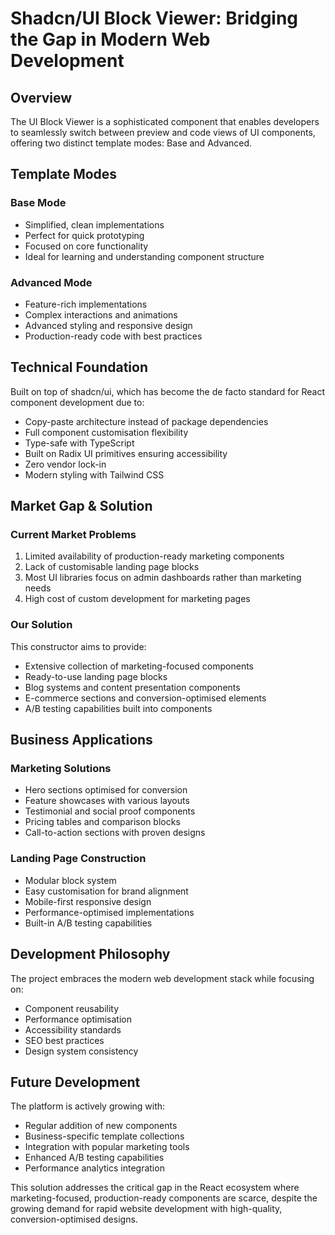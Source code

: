# Shadcn/UI Block Viewer: Bridging the Gap in Modern Web Development

## Overview
The UI Block Viewer is a sophisticated component that enables developers to seamlessly switch between preview and code views of UI components, offering two distinct template modes: Base and Advanced.

## Template Modes

### Base Mode
- Simplified, clean implementations
- Perfect for quick prototyping
- Focused on core functionality
- Ideal for learning and understanding component structure

### Advanced Mode
- Feature-rich implementations
- Complex interactions and animations
- Advanced styling and responsive design
- Production-ready code with best practices

## Technical Foundation

Built on top of shadcn/ui, which has become the de facto standard for React component development due to:
- Copy-paste architecture instead of package dependencies
- Full component customisation flexibility
- Type-safe with TypeScript
- Built on Radix UI primitives ensuring accessibility
- Zero vendor lock-in
- Modern styling with Tailwind CSS

## Market Gap & Solution

### Current Market Problems
1. Limited availability of production-ready marketing components
2. Lack of customisable landing page blocks
3. Most UI libraries focus on admin dashboards rather than marketing needs
4. High cost of custom development for marketing pages

### Our Solution
This constructor aims to provide:
- Extensive collection of marketing-focused components
- Ready-to-use landing page blocks
- Blog systems and content presentation components
- E-commerce sections and conversion-optimised elements
- A/B testing capabilities built into components

## Business Applications

### Marketing Solutions
- Hero sections optimised for conversion
- Feature showcases with various layouts
- Testimonial and social proof components
- Pricing tables and comparison blocks
- Call-to-action sections with proven designs

### Landing Page Construction
- Modular block system
- Easy customisation for brand alignment
- Mobile-first responsive design
- Performance-optimised implementations
- Built-in A/B testing capabilities

## Development Philosophy
The project embraces the modern web development stack while focusing on:
- Component reusability
- Performance optimisation
- Accessibility standards
- SEO best practices
- Design system consistency

## Future Development
The platform is actively growing with:
- Regular addition of new components
- Business-specific template collections
- Integration with popular marketing tools
- Enhanced A/B testing capabilities
- Performance analytics integration

This solution addresses the critical gap in the React ecosystem where marketing-focused, production-ready components are scarce, despite the growing demand for rapid website development with high-quality, conversion-optimised designs.